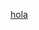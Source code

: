 [hola](https://github.com/T013D0/Asistencia-DUOC-Maqueta/blob/main/Imagen%20de%20WhatsApp%202024-11-29%20a%20las%2015.59.19_ec394544.jpg?raw=true)
